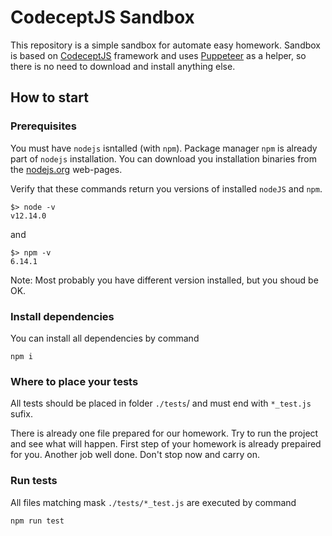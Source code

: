 # CodeceptJS Sandbox
This repository is a simple sandbox for automate easy homework.
Sandbox is based on [CodeceptJS](https://codecept.io/) framework and uses [Puppeteer](https://codecept.io/helpers/Puppeteer/#puppeteer) as a helper,
so there is no need to download and install anything else.

## How to start
### Prerequisites
You must have `nodejs` isntalled (with `npm`).
Package manager `npm` is already part of `nodejs` installation.
You can download you installation binaries from the [nodejs.org](https://nodejs.org/en/download/) web-pages.

Verify that these commands return you versions of installed `nodeJS` and `npm`.
```
$> node -v
v12.14.0
```
and
```
$> npm -v
6.14.1
```
Note: Most probably you have different version installed, but you shoud be OK.

### Install dependencies
You can install all dependencies by command
```
npm i
```

### Where to place your tests
All tests should be placed in folder `./tests`/ and must end with `*_test.js` sufix.

There is already one file prepared for our homework.
Try to run the project and see what will happen.
First step of your homework is already prepaired for you.
Another job well done.
Don't stop now and carry on.

### Run tests
All files matching mask `./tests/*_test.js` are executed by command
```
npm run test
```
